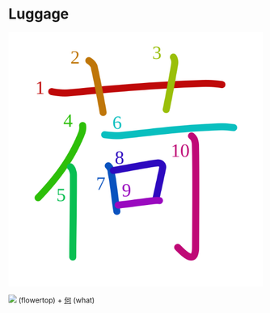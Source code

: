 # Luggage
![8377](Kanji/kanji-colorize/8377.svg)

[![](http://www.kanjidamage.com/assets/radsmall/flower-303d55c2aa8534ab3d1d8290588d7c1462971c974af29d9210696326646feb14.jpg)](http://www.kanjidamage.com/kanji/65-flower-%E8%8A%B1) (flowertop) + [何](Kanji/kanji-dict/何.md) (what)